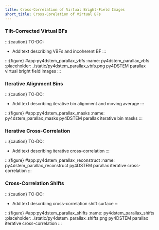 ```yaml
---
title: Cross-Correlation of Virtual Bright-Field Images
short_title: Cross-Corelation of Virtual BFs
---
```


### Tilt-Corrected Virtual BFs


:::{caution} TO-DO:
- Add text describing VBFs and incoherent BF
:::

:::{figure} #app:py4dstem_parallax_vbfs
:name: py4dstem_parallax_vbfs
:placeholder: ./static/py4dstem_parallax_vbfs.png
py4DSTEM parallax virtual bright field images
:::

### Iterative Alignment Bins


:::{caution} TO-DO:
- Add text describing iterative bin alignment and moving average
:::

:::{figure} #app:py4dstem_parallax_masks
:name: py4dstem_parallax_masks
py4DSTEM parallax iterative bin masks
:::

### Iterative Cross-Correlation

:::{caution} TO-DO:
- Add text describing iterative cross-correlation
:::

:::{figure} #app:py4dstem_parallax_reconstruct
:name: py4dstem_parallax_reconstruct
py4DSTEM parallax iterative cross-correlation
:::

### Cross-Correlation Shifts

:::{caution} TO-DO:
- Add text describing cross-correlation shift surface
:::

:::{figure} #app:py4dstem_parallax_shifts
:name: py4dstem_parallax_shifts
:placeholder: ./static/py4dstem_parallax_shifts.png
py4DSTEM parallax iterative cross-correlation
:::

